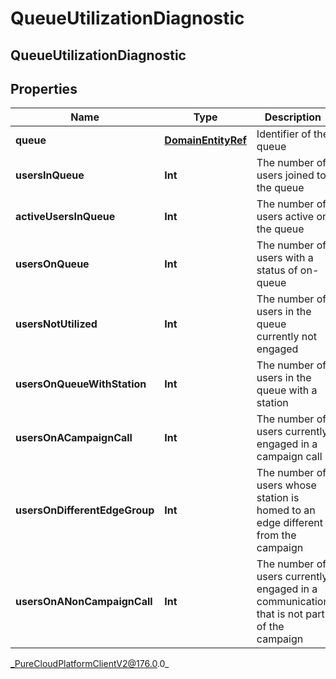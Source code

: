 # QueueUtilizationDiagnostic

## QueueUtilizationDiagnostic

## Properties

|Name | Type | Description | Notes|
|------------ | ------------- | ------------- | -------------|
| **queue** | [**DomainEntityRef**](DomainEntityRef) | Identifier of the queue | [optional] |
| **usersInQueue** | **Int** | The number of users joined to the queue | [optional] |
| **activeUsersInQueue** | **Int** | The number of users active on the queue | [optional] |
| **usersOnQueue** | **Int** | The number of users with a status of on-queue | [optional] |
| **usersNotUtilized** | **Int** | The number of users in the queue currently not engaged | [optional] |
| **usersOnQueueWithStation** | **Int** | The number of users in the queue with a station | [optional] |
| **usersOnACampaignCall** | **Int** | The number of users currently engaged in a campaign call | [optional] |
| **usersOnDifferentEdgeGroup** | **Int** | The number of users whose station is homed to an edge different from the campaign | [optional] |
| **usersOnANonCampaignCall** | **Int** | The number of users currently engaged in a communication that is not part of the campaign | [optional] |



_PureCloudPlatformClientV2@176.0.0_
